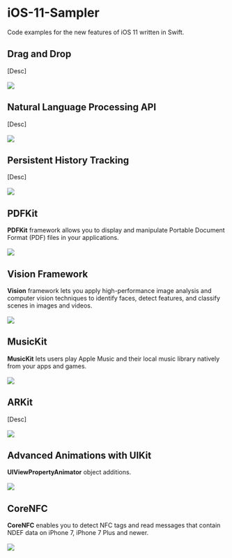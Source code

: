# iOS-11-Sampler
Code examples for the new features of iOS 11 written in Swift.


## Drag and Drop
[Desc] 
<br />
<br />
![](Resources/drag_and_drop.gif)
<br />
## Natural Language Processing API
[Desc]
<br />
<br />
![](Resources/nlp.gif)
<br />
## Persistent History Tracking
[Desc]
<br />
<br />
![](Resources/pht.gif)
<br />
## PDFKit
**PDFKit** framework allows you to display and manipulate Portable Document Format (PDF) files in your applications.
<br />
<br />
![](Resources/pdf_kit.gif)
<br />
## Vision Framework
**Vision** framework lets you apply high-performance image analysis and computer vision techniques to identify faces, detect features, and classify scenes in images and videos.
<br />
<br />
![](Resources/vision_framework.gif)
<br />
## MusicKit
**MusicKit** lets users play Apple Music and their local music library natively from your apps and games. 
<br />
<br />
![](Resources/music_kit.gif)
<br />
## ARKit
[Desc]
<br />
<br />
![](Resources/ar_kit.gif)
<br />
## Advanced Animations with UIKit
**UIViewPropertyAnimator** object additions.
<br />
<br />
![](Resources/advanced_animations.gif)
<br />
## CoreNFC
**CoreNFC** enables you to detect NFC tags and read messages that contain NDEF data on iPhone 7, iPhone 7 Plus and newer.
<br />
<br />
![](Resources/core_nfc.gif)
<br />
